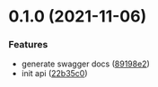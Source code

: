 # 0.1.0 (2021-11-06)


### Features

* generate swagger docs ([89198e2](https://gitlab.com/mrl5/wyin-api-feed/commit/89198e2c63807a22d88be881a4299d35e95b9af0))
* init api ([22b35c0](https://gitlab.com/mrl5/wyin-api-feed/commit/22b35c0ccd1fed21a2aac85881de63ab7ecccaf1))



